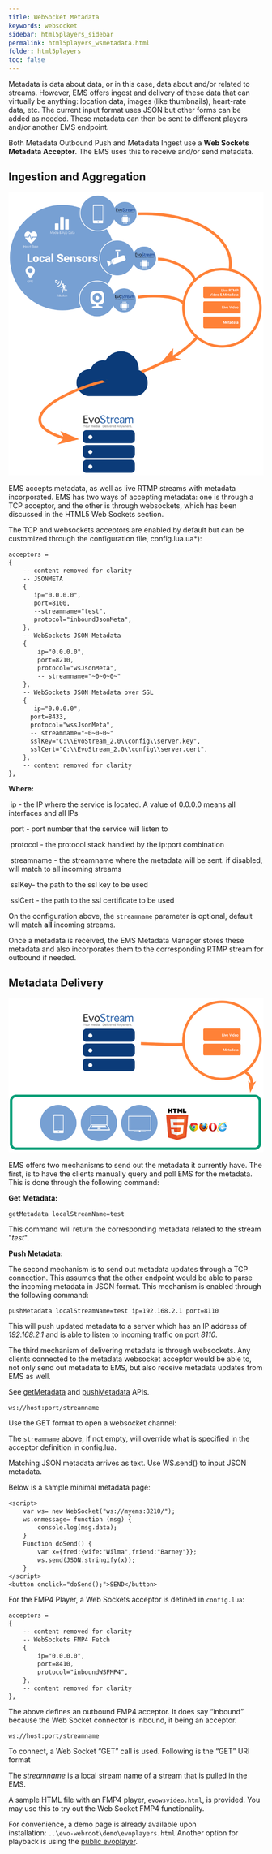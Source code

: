 ```yaml
---
title: WebSocket Metadata
keywords: websocket
sidebar: html5players_sidebar
permalink: html5players_wsmetadata.html
folder: html5players
toc: false
---
```


Metadata is data about data, or in this case, data about and/or related to streams. However, EMS offers ingest and delivery of these data that can virtually be anything: location data, images (like thumbnails), heart-rate data, etc. The current input format uses JSON but other forms can be added as needed. These metadata can then be sent to different players and/or another EMS endpoint.

Both Metadata Outbound Push and Metadata Ingest use a **Web Sockets Metadata Acceptor**. The EMS uses this to receive and/or send metadata.



## Ingestion and Aggregation

![](images/html5/capab1.png)



EMS accepts metadata, as well as live RTMP streams with metadata incorporated. EMS has two ways of accepting metadata: one is through a TCP acceptor, and the other is through websockets, which has been discussed in the HTML5 Web Sockets section.

The TCP and websockets acceptors are enabled by default but can be customized through the configuration file, config.lua.ua*):

```
acceptors =
{
    -- content removed for clarity
    -- JSONMETA
    {
	   ip="0.0.0.0",
	   port=8100,
	   --streamname="test",
	   protocol="inboundJsonMeta",
    },
    -- WebSockets JSON Metadata
    {
        ip="0.0.0.0",
        port=8210,
        protocol="wsJsonMeta",
        -- streamname="~0~0~0~"
    },
    -- WebSockets JSON Metadata over SSL
    {
       ip="0.0.0.0",
	  port=8433,
	  protocol="wssJsonMeta",
	  -- streamname="~0~0~0~"
	  sslKey="C:\\EvoStream_2.0\\config\\server.key",
	  sslCert="C:\\EvoStream_2.0\\config\\server.cert",
    },
    -- content removed for clarity
},
```

**Where:**

​	ip - the IP where the service is located. A value of 0.0.0.0 means all interfaces and all IPs

​	port - port number that the service will listen to

​	protocol - the protocol stack handled by the ip:port combination

​	streamname - the streamname where the metadata will be sent. if disabled, will match to all incoming streams

​	sslKey- the path to the ssl key to be used

​	sslCert - the path to the ssl certificate to be used



On the configuration above, the `streamname` parameter is optional, default will match **all** incoming streams.

Once a metadata is received, the EMS Metadata Manager stores these metadata and also incorporates them to the corresponding RTMP stream for outbound if needed.



## Metadata Delivery

![](images/html5/capab2.png)



EMS offers two mechanisms to send out the metadata it currently have. The first, is to have the clients manually query and poll EMS for the metadata. This is done through the following command:



**Get Metadata:**

```
getMetadata localStreamName=test
```

This command will return the corresponding metadata related to the stream "_test_".



**Push Metadata:**

The second mechanism is to send out metadata updates through a TCP connection. This assumes that the other endpoint would be able to parse the incoming metadata in JSON format. This mechanism is enabled through the following command:

```
pushMetadata localStreamName=test ip=192.168.2.1 port=8110
```

This will push updated metadata to a server which has an IP address of _192.168.2.1_ and is able to listen to incoming traffic on port _8110_.

The third mechanism of delivering metadata is through websockets. Any clients connected to the metadata websocket acceptor would be able to, not only send out metadata to EMS, but also receive metadata updates from EMS as well.



See [getMetadata](api_getMetadata.html) and [pushMetadata](api_pushMetadata.html) APIs.



```
ws://host:port/streamname
```

Use the GET format to open a websocket channel:

The `streamname` above, if not empty, will override what is specified in the acceptor definition in config.lua.

Matching JSON metadata arrives as text. Use WS.send() to input JSON metadata.

Below is a sample minimal metadata page:

```
<script>
    var ws= new WebSocket("ws://myems:8210/");
    ws.onmessage= function (msg) {
        console.log(msg.data);
    }
    Function doSend() {
        var x={fred:{wife:"Wilma",friend:"Barney"}};
        ws.send(JSON.stringify(x));
    }
</script>
<button onclick="doSend();">SEND</button>
```


For the FMP4 Player, a Web Sockets acceptor is defined in `config.lua`:

```
acceptors =
{
    -- content removed for clarity
    -- WebSockets FMP4 Fetch
    {
        ip="0.0.0.0",
        port=8410,
        protocol="inboundWSFMP4",
    },
    -- content removed for clarity
},
```

The above defines an outbound FMP4 acceptor. It does say “inbound” because the Web Socket connector is inbound, it being an acceptor.

```
ws://host:port/streamname

```

To connect, a Web Socket “GET” call is used. Following is the “GET” URI format

The *streamname* is a local stream name of a stream that is pulled in the EMS.

A sample HTML file with an FMP4 player, `evowsvideo.html`, is provided. You may use this to try out the Web Socket FMP4 functionality.

For convenience, a demo page is already available upon installation: `..\evo-webroot\demo\evoplayers.html` Another option for playback is using the [public evoplayer](ers.evostream.com:5050/demov2/evoplayers.html).


